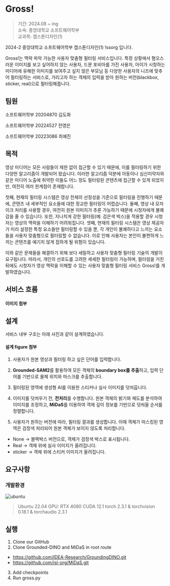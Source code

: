 # Gross!

> 기간: 2024.08 ~ ing  
> 소속: 중앙대학교 소프트웨어학부  
> 교과목: 캡스톤디자인(1)

2024-2 중앙대학교 소프트웨어학부 캡스톤디자인(1) !ssorg 입니다.

Gross!는 맥락 파악 가능한 사용자 맞춤형 필터링 서비스입니다. 특정 상황에서 혐오스러운 이미지를 보고 싶어하지 않는 사용자, 드문 포비아를 가진 사용자, 아이가 시청하는 미디어에 유해한 이미지를 보여주고 싶지 않은 부모님 등 다양한 사용자의 니즈에 맞추어 필터링하는 서비스로, 가리고자 하는 객체의 입력을 받아 원하는 버전(blackbox, sticker, real)으로 필터링해줍니다.

## 팀원

소프트웨어학부 20204870 김도화

소프트웨어학부 20224527 전영은

소프트웨어학부 20223086 최예진

## 목적

영상 미디어는 모든 사람들이 제한 없이 접근할 수 있기 때문에, 이를 필터링하기 위한 다양한 알고리즘이 개발되어 왔습니다. 이러한 알고리즘 덕분에 아동이나 심신미약자와 같은 미디어 노출에 취약한 이들도 어느 정도 필터링된 콘텐츠에 접근할 수 있게 되었지만, 여전히 여러 한계점이 존재합니다.

첫째, 현재의 필터링 시스템은 영상 전체의 선정성을 기준으로 필터링을 진행하기 때문에, 콘텐츠 내 세부적인 요소들에 대한 정교한 필터링이 어렵습니다.
둘째, 영상 내 모자이크 처리를 사용할 경우, 여전히 원본 이미지가 추론 가능하기 때문에 시청자에게 불쾌감을 줄 수 있습니다. 또한, 지나치게 강한 필터링(예: 검은색 박스)을 적용할 경우 시청자는 영상의 맥락을 이해하기 어려워집니다.
셋째, 현재의 필터링 시스템은 영상 제공자가 미리 설정한 특정 요소들만 필터링할 수 있을 뿐, 각 개인이 불쾌하다고 느끼는 요소들을 사용자 맞춤형으로 필터링할 수 없습니다. 이로 인해 사용자는 본인이 불편하게 느끼는 콘텐츠를 예기치 않게 접하게 될 위험이 있습니다.

이와 같은 문제들을 해결하기 위해 보다 세밀하고 사용자 맞춤형 필터링 기술의 개발이 요구됩니다.
따라서, 개인의 선호도를 고려한 세세한 필터링이 가능하며, 필터링을 거친 뒤에도 시청자가 영상 맥락을 이해할 수 있는 사용자 맞춤형 필터링 서비스 Gross!를 개발하였습니다.

## 서비스 흐름

#### 이미지 첨부 ####

## 설계

서비스 내부 구조는 아래 사진과 같이 설계하였습니다.

#### 설계 figure 첨부 ####

1. 사용자가 원본 영상과 필터링 하고 싶은 단어를 입력합니다.

2. **Grounded-SAM2**를 활용하여 모든 객체의 **boundary box를 추출**하고, 입력 단어를 기반으로 물체 위치와 마스크를 추출합니다.

3. 필터링된 영역에 생성형 AI를 이용한 스티커나 실사 이미지를 덧씌웁니다.

4. 이미지를 덧씌우기 전, **전처리**를 수행합니다. 원본 객체의 밝기와 채도를 분석하여 이미지를 조정하고, **MiDaS**를 이용하여 객체 깊이 정보를 기반으로 덧씌울 순서를 정렬합니다.

5. 사용자가 원하는 버전에 따라, 필터링 결과를 생성합니다. 이때 객체가 마스킹된 영역은 검정색 처리되어 원본 객체가 보이지 않도록 처리합니다.

- None → 블랙박스 버전으로, 객체가 검정색 박스로 표시됩니다.
- Real → 객체 위에 실사 이미지가 올려집니다.
- sticker → 객체 위에 스티커 이미지가 올려집니다.

## 요구사항

### 개발환경

![ubuntu](https://img.shields.io/badge/ubuntu-E95420.svg?style=for-the-badge&logo=ubuntu&logoColor=white)

   > Ubuntu 22.04
   > GPU: RTX 4080
   > CUDA 12.1
   > torch 2.3.1 & torchvision 0.18.1 & torchaudio 2.3.1

## 실행

1. Clone our GitHub
2. Clone Grounded-DINO and MiDaS in root route
- https://github.com/IDEA-Research/GroundingDINO.git
- https://github.com/isl-org/MiDaS.git
3. Add checkpoints
4. Run gross.py
